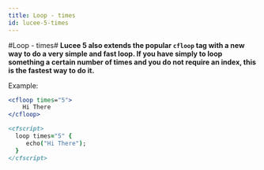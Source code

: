 ```yaml
---
title: Loop - times
id: lucee-5-times
---
```


#Loop - times#
**Lucee 5 also extends the popular `cfloop` tag with a new way to do a very simple and fast loop. If you have simply to loop something a certain number of times and you do not require an index, this is the fastest way to do it.**

Example:

```coldfusion
<cfloop times="5">
    Hi There
</cfloop>

<cfscript>
  loop times="5" {
     echo("Hi There");
  }
</cfscript>
```
